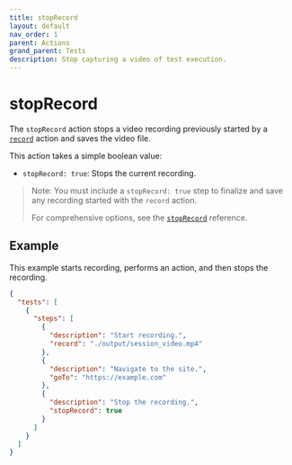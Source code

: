 ```yaml
---
title: stopRecord
layout: default
nav_order: 1
parent: Actions
grand_parent: Tests
description: Stop capturing a video of test execution.
---
```


# stopRecord

The `stopRecord` action stops a video recording previously started by a [`record`](record) action and saves the video file.

This action takes a simple boolean value:

- `stopRecord: true`: Stops the current recording.

>Note: You must include a `stopRecord: true` step to finalize and save any recording started with the `record` action.
>
> For comprehensive options, see the [`stopRecord`](/docs/references/schemas/stopRecord) reference.

## Example

This example starts recording, performs an action, and then stops the recording.

```json
{
  "tests": [
    {
      "steps": [
        {
          "description": "Start recording.",
          "record": "./output/session_video.mp4"
        },
        {
          "description": "Navigate to the site.",
          "goTo": "https://example.com"
        },
        {
          "description": "Stop the recording.",
          "stopRecord": true
        }
      ]
    }
  ]
}
```

